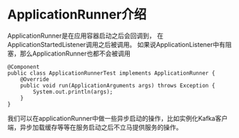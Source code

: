 # ApplicationRunner介绍
ApplicationRunner是在应用容器启动之后会回调到，
在ApplicationStartedListener调用之后被调用。
如果说ApplicationListener中有阻塞，那么ApplicationRunner也都不会被调用
```text
@Component
public class ApplicationRunnerTest implements ApplicationRunner {
    @Override
    public void run(ApplicationArguments args) throws Exception {
        System.out.println(args);
    }
}
```
我们可以在applicationRunner中做一些异步启动的操作，比如实例化Kafka客户端，异步加载缓存等等在服务启动之后不立马提供服务的操作。